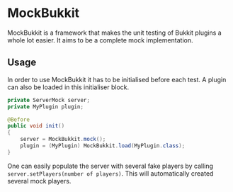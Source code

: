 # MockBukkit
MockBukkit is a framework that makes the unit testing of Bukkit plugins a whole lot easier.
It aims to be a complete mock implementation.

## Usage
In order to use MockBukkit it has to be initialised before each test.
A plugin can also be loaded in this initialiser block.

```java
private ServerMock server;
private MyPlugin plugin;

@Before
public void init()
{
	server = MockBukkit.mock();
	plugin = (MyPlugin) MockBukkit.load(MyPlugin.class);
}
```

One can easily populate the server with several fake players by calling ```server.setPlayers(number of players)```.
This will automatically created several mock players.
